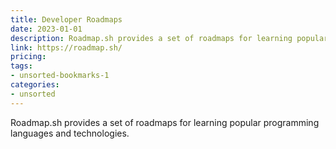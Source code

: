 ```yaml
---
title: Developer Roadmaps
date: 2023-01-01
description: Roadmap.sh provides a set of roadmaps for learning popular programming languages and technologies.
link: https://roadmap.sh/
pricing: 
tags: 
- unsorted-bookmarks-1 
categories: 
- unsorted 
---
```


Roadmap.sh provides a set of roadmaps for learning popular programming languages and technologies.